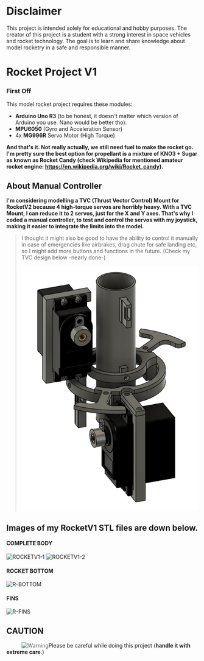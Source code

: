# Disclaimer
This project is intended solely for educational and hobby purposes. The creator of this project is a student with a strong interest in space vehicles and rocket technology. The goal is to learn and share knowledge about model rocketry in a safe and responsible manner.

# Rocket Project V1

### First Off
This model rocket project requires these modules:
* **Arduino Uno R3** (to be honest, it doesn't matter which version of Arduino you use. Nano would be better tho):
* **MPU6050** (Gyro and Acceleration Sensor)
* 4x **MG996R** Servo Motor (High Torque)

**And that's it. Not really actually, we still need fuel to make the rocket go. I'm pretty sure the best option for propellant is a mixture of KNO3 + Sugar
as known as Rocket Candy (check Wikipedia for mentioned amateur rocket engine: https://en.wikipedia.org/wiki/Rocket_candy).**

## **About Manual Controller**
**I'm considering modelling a TVC (Thrust Vector Control) Mount for RocketV2 because 4 high-torque servos are horribly heavy. With a TVC Mount, I can reduce it to 2 servos, just for the X and Y axes. That's why I coded a manual controller, to test and control the servos with my joystick, making it easier to integrate the limits into the model.**
>I thought it might also be good to have the ability to control it manually in case of emergencies like airbrakes, drag chute for safe landing etc, so I might add more buttons and functions in the future. (Check my TVC design below -nearly done-)
>
>![ROCKETV2-TVC](RocketV2/TVCprototypes/img/TVC-prototype6.png)

## **Images of my RocketV1 STL files are down below.**

#### COMPLETE BODY

![ROCKETV1-1](RocketV1/imagesV1/rocketFullBodyDesign1.png)
![ROCKETV1-2](RocketV1/imagesV1/rocketFullBodyDesign2.png)

#### ROCKET BOTTOM
![R-BOTTOM](RocketV1/imagesV1/R-BOTTOM.png)

#### FINS
![R-FINS](RocketV1/imagesV1/FinV2.png)

## CAUTION

><img align="left" src="RocketV1/imagesV1/WarningLAbel.jpeg" alt="Warning">

Please be careful while doing this project (**handle it with extreme care**.)
